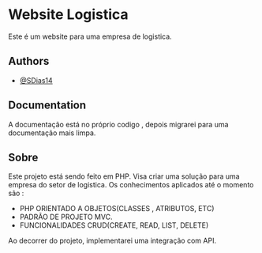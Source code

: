 
# Website Logistica

Este é um website para uma empresa de logistica. 


## Authors

- [@SDias14](https://www.github.com/SDias14)


## Documentation

A documentação está no próprio codigo , depois migrarei para uma documentação mais limpa.



## Sobre

Este projeto está sendo feito em PHP. Visa criar uma solução para uma empresa do setor de logistica. Os conhecimentos aplicados até o momento são :

- PHP ORIENTADO A OBJETOS(CLASSES , ATRIBUTOS, ETC)
- PADRÃO DE PROJETO MVC. 
- FUNCIONALIDADES CRUD(CREATE, READ, LIST, DELETE)

Ao decorrer do projeto, implementarei uma integração com API. 


